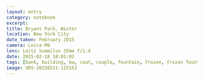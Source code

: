 ```yaml
--- 
layout: entry
category: notebook
excerpt:
title: Bryant Park, Winter
location: New York City
date_taken: February 2015
camera: Leica M9
lens: Leitz Summilux 35mm f/1.4
date: 2015-02-18 18:01:02
tags: [bank, building, bw, coat, couple, fountain, frozen, frozen fountain, glare, hair, ice, man, park, skyscaper, sunlight, tree, water, water tower, winter, woman]
image: GRS-20150211-115153
---
```


